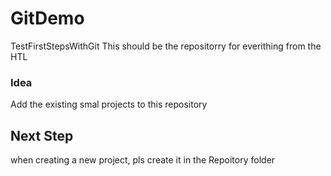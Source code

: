 # GitDemo
TestFirstStepsWithGit
This should be the repositorry for everithing from the HTL 

### Idea 
Add the existing smal projects to this repository 

## Next Step
when creating a new project, pls create it in the Repoitory folder 

